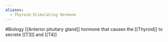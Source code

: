 ```yaml
---
aliases:
  - Thyroid-Stimulating Hormone
---
```

#Biology
[[Anterior pituitary gland]] hormone that causes the [[Thyroid]] to secrete [[T3]] and [[T4]]